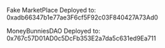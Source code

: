 Fake MarketPlace Deployed to:
0xadb66347b1e77ae3F6cf5F92c03F840427A73Ad0

MoneyBunniesDAO Deployed to:
0x767c57D01AD0c5DcFb353E2a7da5c631ed9Ea711